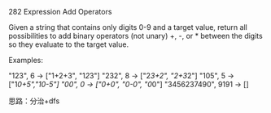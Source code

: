 282 Expression Add Operators

Given a string that contains only digits 0-9 and a target value, return all possibilities to add binary operators (not unary) +, -, or * between the digits so they evaluate to the target value.

Examples:

"123", 6 -> ["1+2+3", "1*2*3"] 
"232", 8 -> ["2*3+2", "2+3*2"]
"105", 5 -> ["1*0+5","10-5"]
"00", 0 -> ["0+0", "0-0", "0*0"]
"3456237490", 9191 -> []

思路：分治+dfs